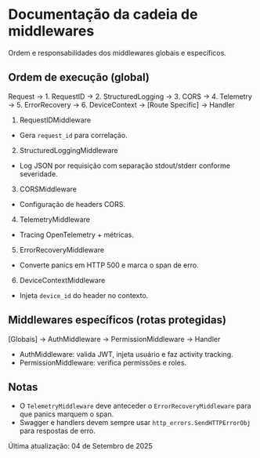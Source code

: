 # Documentação da cadeia de middlewares

Ordem e responsabilidades dos middlewares globais e específicos.

## Ordem de execução (global)

Request → 1. RequestID → 2. StructuredLogging → 3. CORS → 4. Telemetry → 5. ErrorRecovery → 6. DeviceContext → [Route Specific] → Handler

1) RequestIDMiddleware
- Gera `request_id` para correlação.

2) StructuredLoggingMiddleware
- Log JSON por requisição com separação stdout/stderr conforme severidade.

3) CORSMiddleware
- Configuração de headers CORS.

4) TelemetryMiddleware
- Tracing OpenTelemetry + métricas.

5) ErrorRecoveryMiddleware
- Converte panics em HTTP 500 e marca o span de erro.

6) DeviceContextMiddleware
- Injeta `device_id` do header no contexto.

## Middlewares específicos (rotas protegidas)

[Globais] → AuthMiddleware → PermissionMiddleware → Handler

- AuthMiddleware: valida JWT, injeta usuário e faz activity tracking.
- PermissionMiddleware: verifica permissões e roles.

## Notas

- O `TelemetryMiddleware` deve anteceder o `ErrorRecoveryMiddleware` para que panics marquem o span.
- Swagger e handlers devem sempre usar `http_errors.SendHTTPErrorObj` para respostas de erro.

Última atualização: 04 de Setembro de 2025
